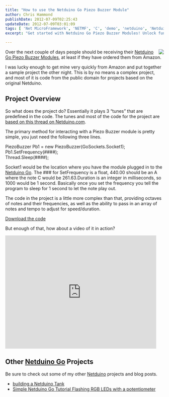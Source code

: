 ```yaml
---
title: "How to use the Netduino Go Piezo Buzzer Module"
author: Chris Hammond
publishDate: 2012-07-09T02:25:43
updateDate: 2012-07-09T03:01:09
tags: [ 'Net MicroFramework', 'NETMF', 'C', 'demo', 'netduino', 'Netduino Go', 'Open Source', 'sample', 'Secret Labs', 'Tutorial' ]
excerpt: "Get started with Netduino Go Piezo Buzzer Modules! Unlock fun projects and learn to generate tunes with preset codes. Discover more on Netduino projects."

---
```

<p><a href="https://www.amazon.com/gp/product/B008DEYO66/ref=as_li_ss_il?ie=UTF8&amp;tag=chrishammondc-20&amp;linkCode=as2&amp;camp=1789&amp;creative=390957&amp;creativeASIN=B008DEYO66"><img border="0" align="right" src="https://ws.assoc-amazon.com/widgets/q?_encoding=UTF8&amp;Format=_SL160_&amp;ASIN=B008DEYO66&amp;MarketPlace=US&amp;ID=AsinImage&amp;WS=1&amp;tag=chrishammondc-20&amp;ServiceVersion=20070822" /></a>Over the next couple of days people should be receiving their <a href="https://www.amazon.com/gp/product/B008DEYO66/ref=as_li_ss_il?ie=UTF8&amp;tag=chrishammondc-20&amp;linkCode=as2&amp;camp=1789&amp;creative=390957&amp;creativeASIN=B008DEYO66">Netduino Go Piezo Buzzer Modules</a>, at least if they have ordered them from Amazon.</p>  <p>I was lucky enough to get mine very quickly from Amazon and put together a sample project the other night. This is by no means a complex project, and most of it is code from the public domain for projects based on the original Netduino.</p>  <h2 align="left">Project Overview</h2>  <p>So what does the project do? Essentially it plays 3 “tunes” that are predefined in the code. The tunes and most of the code for the project are <a href="https://forums.netduino.com/index.php?/topic/831-music-with-a-piezo-speaker/" target="_blank">based on this thread on Netduino.com</a>. </p>  <p>The primary method for interacting with a Piezo Buzzer module is pretty simple, you just need the following three lines.</p>  <p>PiezoBuzzer Pb1 = new PiezoBuzzer(GoSockets.Socket1);   <br />Pb1.SetFrequency(####);    <br />Thread.Sleep(####);</p>  <p>Socket1 would be the location where you have the module plugged in to the <a href="https://www.amazon.com/gp/product/B007PA20PG/ref=as_li_ss_tl?ie=UTF8&amp;tag=chrishammondc-20&amp;linkCode=as2&amp;camp=1789&amp;creative=390957&amp;creativeASIN=B007PA20PG" target="_blank">Netduino Go</a>. The ### for SetFrequency is a float, 440.00 should be an A where the note C would be 261.63.Duration is an integer in milliseconds, so 1000 would be 1 second. Basically once you set the frequency you tell the program to sleep for 1 second to let the note play out.</p>  <p>The code in the project is a little more complex than that, providing octaves of notes and their frequencies, as well as the ability to pass in an array of notes and tempo to adjust for speed/duration.</p>  <p><a href="https://christocnetduino.codeplex.com/releases/view/90828" target="_blank">Download the code</a></p>  <p>But enough of that, how about a video of it in action?</p>  <p><iframe height="360" src="https://www.youtube.com/embed/SaN0nIXT2Z8?rel=0&amp;wmode=opaque" frameborder="0" width="480" allowfullscreen="allowfullscreen"></iframe></p>  <h2>Other <a href="https://www.amazon.com/gp/product/B004FRZ4E6/ref=as_li_ss_tl?ie=UTF8&amp;tag=chrishammondc-20&amp;linkCode=as2&amp;camp=1789&amp;creative=390957&amp;creativeASIN=B004FRZ4E6" target="_blank">Netduino Go</a> Projects</h2>  <p>Be sure to check out some of my other <a href="https://www.amazon.com/gp/product/B004FRZ4E6/ref=as_li_ss_tl?ie=UTF8&amp;tag=chrishammondc-20&amp;linkCode=as2&amp;camp=1789&amp;creative=390957&amp;creativeASIN=B004FRZ4E6" target="_blank">Netduino</a> projects and blog posts.</p>  <ul>   <li><a href="https://www.chrishammond.com/blog/itemid/2545/building-a-netduino-tank">building a Netduino Tank</a> </li>    <li><a href="https://www.chrishammond.com/blog/itemid/2499/simple-netduino-go-tutorial-flashing-rgb-leds-with.aspx">Simple Netduino Go Tutorial Flashing RGB LEDs with a potentiometer</a> </li> </ul>



